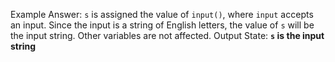 Example Answer:
`s` is assigned the value of `input()`, where `input` accepts an input. Since the input is a string of English letters, the value of `s` will be the input string. Other variables are not affected.
Output State: **`s` is the input string**